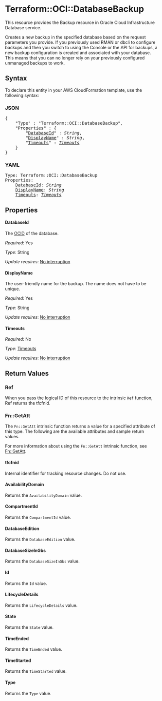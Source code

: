 # Terraform::OCI::DatabaseBackup

This resource provides the Backup resource in Oracle Cloud Infrastructure Database service.

Creates a new backup in the specified database based on the request parameters you provide. If you previously used RMAN or dbcli to configure backups and then you switch to using the Console or the API for backups, a new backup configuration is created and associated with your database. This means that you can no longer rely on your previously configured unmanaged backups to work.

## Syntax

To declare this entity in your AWS CloudFormation template, use the following syntax:

### JSON

<pre>
{
    "Type" : "Terraform::OCI::DatabaseBackup",
    "Properties" : {
        "<a href="#databaseid" title="DatabaseId">DatabaseId</a>" : <i>String</i>,
        "<a href="#displayname" title="DisplayName">DisplayName</a>" : <i>String</i>,
        "<a href="#timeouts" title="Timeouts">Timeouts</a>" : <i><a href="timeouts.md">Timeouts</a></i>
    }
}
</pre>

### YAML

<pre>
Type: Terraform::OCI::DatabaseBackup
Properties:
    <a href="#databaseid" title="DatabaseId">DatabaseId</a>: <i>String</i>
    <a href="#displayname" title="DisplayName">DisplayName</a>: <i>String</i>
    <a href="#timeouts" title="Timeouts">Timeouts</a>: <i><a href="timeouts.md">Timeouts</a></i>
</pre>

## Properties

#### DatabaseId

The [OCID](https://docs.cloud.oracle.com/iaas/Content/General/Concepts/identifiers.htm) of the database.

_Required_: Yes

_Type_: String

_Update requires_: [No interruption](https://docs.aws.amazon.com/AWSCloudFormation/latest/UserGuide/using-cfn-updating-stacks-update-behaviors.html#update-no-interrupt)

#### DisplayName

The user-friendly name for the backup. The name does not have to be unique.

_Required_: Yes

_Type_: String

_Update requires_: [No interruption](https://docs.aws.amazon.com/AWSCloudFormation/latest/UserGuide/using-cfn-updating-stacks-update-behaviors.html#update-no-interrupt)

#### Timeouts

_Required_: No

_Type_: <a href="timeouts.md">Timeouts</a>

_Update requires_: [No interruption](https://docs.aws.amazon.com/AWSCloudFormation/latest/UserGuide/using-cfn-updating-stacks-update-behaviors.html#update-no-interrupt)

## Return Values

### Ref

When you pass the logical ID of this resource to the intrinsic `Ref` function, Ref returns the tfcfnid.

### Fn::GetAtt

The `Fn::GetAtt` intrinsic function returns a value for a specified attribute of this type. The following are the available attributes and sample return values.

For more information about using the `Fn::GetAtt` intrinsic function, see [Fn::GetAtt](https://docs.aws.amazon.com/AWSCloudFormation/latest/UserGuide/intrinsic-function-reference-getatt.html).

#### tfcfnid

Internal identifier for tracking resource changes. Do not use.

#### AvailabilityDomain

Returns the <code>AvailabilityDomain</code> value.

#### CompartmentId

Returns the <code>CompartmentId</code> value.

#### DatabaseEdition

Returns the <code>DatabaseEdition</code> value.

#### DatabaseSizeInGbs

Returns the <code>DatabaseSizeInGbs</code> value.

#### Id

Returns the <code>Id</code> value.

#### LifecycleDetails

Returns the <code>LifecycleDetails</code> value.

#### State

Returns the <code>State</code> value.

#### TimeEnded

Returns the <code>TimeEnded</code> value.

#### TimeStarted

Returns the <code>TimeStarted</code> value.

#### Type

Returns the <code>Type</code> value.

